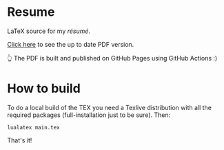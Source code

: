 # Resume

LaTeX source for my _résumé_.

[Click here](http://gerardbosch.github.io/resume) to see the up to date PDF version.

👆 The PDF is built and published on GitHub Pages using GitHub Actions :)

# How to build

To do a local build of the TEX you need a Texlive distribution with all the required packages (full-installation just
to be sure).
Then:

```
lualatex main.tex
```

That's it!
